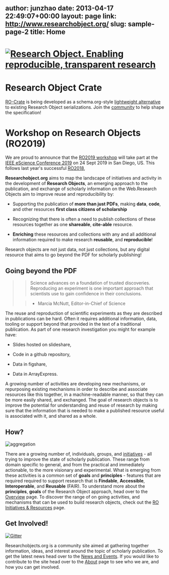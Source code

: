 author: junzhao
date: 2013-04-17 22:49:07+00:00
layout: page
link: http://www.researchobject.org/
slug: sample-page-2
title: Home
---









# [![Research Object. Enabling reproducible, transparent research](http://www.researchobject.org/pages/wp-content/uploads/2013/04/research-objects-illustration-1920.png)](http://www.researchobject.org/?attachment_id=1002)

























# Research Object Crate


[RO-Crate](https://researchobject.github.io/ro-crate/) is being developed as a schema.org-style [lightweight alternative](https://researchobject.github.io/ro-lite/background.html) to existing Research Object serializations.
Join the [community](https://researchobject.github.io/ro-crate/#contribute) to help shape the specification!


# Workshop on Research Objects (RO2019)


We are proud to announce that the [RO2019 workshop](https://researchobject.github.io/ro2019/) will take part at the [IEEE eScience Conference 2019](https://escience2019.sdsc.edu/) on 24 Sept 2019 in San Diego, US. This follows last year's successful [RO2018](http://www.researchobject.org/ro2018/),























**Researchobject.org** aims to map the landscape of initiatives and activity in the development of **Research Objects**, an emerging approach to the publication, and exchange of scholarly information on the Web.Research Objects aim to improve reuse and reproducibility by:



	
  * Supporting the publication of **more than just PDFs**, making **data**, **code**, and other resources **first class citizens of scholarship**

	
  * Recognizing that there is often a need to publish collections of these resources together as one **shareable**, **cite-able** resource.

	
  * **Enriching** these resources and collections with any and all additional information required to make research **reusable**, and **reproducible**!


Research objects are not just data, not just collections, but any digital resource that aims to go beyond the PDF for scholarly publishing!


























## Going beyond the PDF








<blockquote>

> 
> Science advances on a foundation of trusted discoveries. Reproducing an experiment is one important approach that scientists use to gain confidence in their conclusions.
> 
> 

> 
> - Marcia McNutt, Editor-in-Chief of Science
> 
> 
</blockquote>


The reuse and reproduction of scientific experiments as they are described in publications can be hard. Often it requires additional information, data, tooling or support beyond that provided in the text of a traditional publication.
As part of one research investigation you might for example have:



	
  * Slides hosted on slideshare,

	
  * Code in a github repository,

	
  * Data in figshare,

	
  * Data in ArrayExpress.


A growing number of activities are developing new mechanisms, or repurposing existing mechanisms in order to describe and associate resources like this together, in a machine-readable manner, so that they can be more easily shared, and exchanged.
The goal of research objects is to improve the potential for understanding and reuse of research by making sure that the information that is needed to make a published resource useful is associated with it, and shared as a whole.























## How?







![aggregation](/pages/wp-content/images/coreonion.png)


There are a growing number of, individuals, groups, and [initiatives](http://www.researchobject.org/initiative/) - all trying to improve the state of scholarly publication. These range from domain specific to general, and from the practical and immediately actionable, to the more visionary and experimental.
What is emerging from these activities is a common set of **goals** and **principles** - features that are required required to support research that is **Findable**, **Accessible**, **Interoperable**, and **Reusable** (FAIR).
To understand more about the **principles**, **goals** of the Research Object approach, head over to the [Overview](http://www.researchobject.org/overview/) page.
To discover the range of on going activities, and mechanisms that can be used to build research objects, check out the [RO Initiatives & Resources](http://www.researchobject.org/initiative/) page.























## Get Involved!


[![Gitter](https://camo.githubusercontent.com/da2edb525cde1455a622c58c0effc3a90b9a181c/68747470733a2f2f6261646765732e6769747465722e696d2f4a6f696e253230436861742e737667)](https://gitter.im/ResearchObject/ResearchObject)



Researchobjects.org is a community site aimed at gathering together information, ideas, and interest around the topic of scholarly publication.
To get the latest news head over to the [News and Events](http://www.researchobject.org/news/). If you would like to contribute to the site head over to the [About](http://www.researchobject.org/about/) page to see who we are, and how you can get involved.







